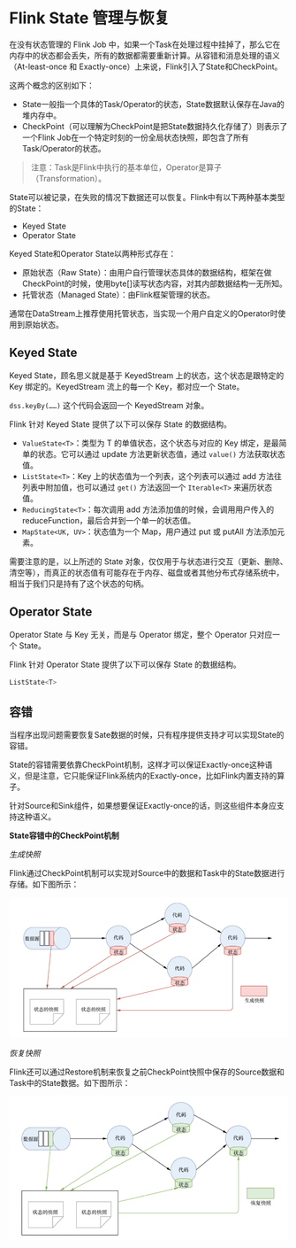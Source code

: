 # Flink State 管理与恢复

在没有状态管理的 Flink Job 中，如果一个Task在处理过程中挂掉了，那么它在内存中的状态都会丢失，所有的数据都需要重新计算。从容错和消息处理的语义（At-least-once 和 Exactly-once）上来说，Flink引入了State和CheckPoint。

这两个概念的区别如下：

- State一般指一个具体的Task/Operator的状态，State数据默认保存在Java的堆内存中。
- CheckPoint（可以理解为CheckPoint是把State数据持久化存储了）则表示了一个Flink Job在一个特定时刻的一份全局状态快照，即包含了所有Task/Operator的状态。

> 注意：Task是Flink中执行的基本单位，Operator是算子（Transformation）。

State可以被记录，在失败的情况下数据还可以恢复。Flink中有以下两种基本类型的State：

- Keyed State
- Operator State

Keyed State和Operator State以两种形式存在：

- 原始状态（Raw State）：由用户自行管理状态具体的数据结构，框架在做CheckPoint的时候，使用byte[]读写状态内容，对其内部数据结构一无所知。
- 托管状态（Managed State）：由Flink框架管理的状态。

通常在DataStream上推荐使用托管状态，当实现一个用户自定义的Operator时使用到原始状态。

## Keyed State

Keyed State，顾名思义就是基于 KeyedStream 上的状态，这个状态是跟特定的 Key 绑定的。KeyedStream 流上的每一个 Key，都对应一个 State。

`dss.keyBy(……)` 这个代码会返回一个 KeyedStream 对象。

Flink 针对 Keyed State 提供了以下可以保存 State 的数据结构。

- `ValueState<T>`：类型为 T 的单值状态，这个状态与对应的 Key 绑定，是最简单的状态。它可以通过 update 方法更新状态值，通过 `value()` 方法获取状态值。
- `ListState<T>`：Key 上的状态值为一个列表，这个列表可以通过 add 方法往列表中附加值，也可以通过 `get()` 方法返回一个 `Iterable<T>` 来遍历状态值。
- `ReducingState<T>`：每次调用 add 方法添加值的时候，会调用用户传入的 reduceFunction，最后合并到一个单一的状态值。
- `MapState<UK, UV>`：状态值为一个 Map，用户通过 put 或 putAll 方法添加元素。

需要注意的是，以上所述的 State 对象，仅仅用于与状态进行交互（更新、删除、清空等），而真正的状态值有可能存在于内存、磁盘或者其他分布式存储系统中，相当于我们只是持有了这个状态的句柄。

## Operator State

Operator State 与 Key 无关，而是与 Operator 绑定，整个 Operator 只对应一个 State。

Flink 针对 Operator State 提供了以下可以保存 State 的数据结构。

```java
ListState<T>
```

## 容错

当程序出现问题需要恢复Sate数据的时候，只有程序提供支持才可以实现State的容错。

State的容错需要依靠CheckPoint机制，这样才可以保证Exactly-once这种语义，但是注意，它只能保证Flink系统内的Exactly-once，比如Flink内置支持的算子。

针对Source和Sink组件，如果想要保证Exactly-once的话，则这些组件本身应支持这种语义。

**State容错中的CheckPoint机制**

*生成快照*

Flink通过CheckPoint机制可以实现对Source中的数据和Task中的State数据进行存储。如下图所示：

![image-20201119092007571](images/image-20201119092007571.png)

*恢复快照*

Flink还可以通过Restore机制来恢复之前CheckPoint快照中保存的Source数据和Task中的State数据。如下图所示：

![image-20201119092049591](images/image-20201119092049591.png)